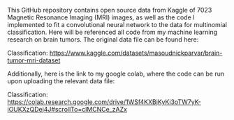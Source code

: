 This GitHub repository contains open source data from Kaggle of 7023 Magnetic Resonance Imaging (MRI) images, as well as the code I implemented to fit a convolutional neural network to the data for multinomial classification. Here will be referenced all code from my machine learning research on brain tumors. The original data file can be found here:

Classification: https://www.kaggle.com/datasets/masoudnickparvar/brain-tumor-mri-dataset

Additionally, here is the link to my google colab, where the code can be run upon uploading the relevant data file:

Classification: https://colab.research.google.com/drive/1WSf4KXBjKyKi3oTW7yK-iOUKXzQDej4J#scrollTo=clMCNCe_zAZx
